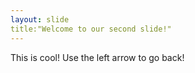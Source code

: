 ```yaml
---
layout: slide
title:"Welcome to our second slide!"
---
```

This is cool!
Use the left arrow to go back!
